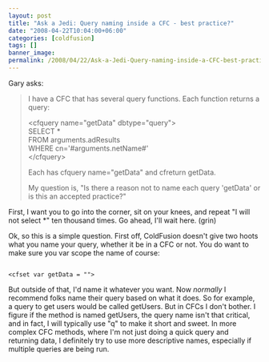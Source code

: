 ```yaml
---
layout: post
title: "Ask a Jedi: Query naming inside a CFC - best practice?"
date: "2008-04-22T10:04:00+06:00"
categories: [coldfusion]
tags: []
banner_image: 
permalink: /2008/04/22/Ask-a-Jedi-Query-naming-inside-a-CFC-best-practice
---
```


Gary asks:

<blockquote>
<p>
I have a CFC that has several query functions. Each function returns a query:

&lt;cfquery name="getData" dbtype="query"&gt;<br>
SELECT  *<br>
FROM            arguments.adResults<br />
WHERE           cn='#arguments.netName#'<br/>
&lt;/cfquery&gt;

Each has cfquery name="getData" and cfreturn getData.

My question is, "Is there a reason not to name each query 'getData' or is this an accepted practice?" 
</p>
</blockquote>
<!--more-->
First, I want you to go into the corner, sit on your knees, and repeat "I will not select *" ten thousand times. Go ahead, I'll wait here. (grin)

Ok, so this is a simple question. First off, ColdFusion doesn't give two hoots what you name your query, whether it be in a CFC or not. You do want to make sure you var scope the name of course:

<code>
&lt;cfset var getData = ""&gt;
</code>

But outside of that, I'd name it whatever you want. Now <i>normally</i> I recommend folks name their query based on what it does. So for example, a query to get users would be called getUsers. But in CFCs I don't bother. I figure if the method is named getUsers, the query name isn't that critical, and in fact, I will typically use "q" to make it short and sweet. In more complex CFC methods, where I'm not just doing a quick query and returning data, I definitely try to use more descriptive names, especially if multiple queries are being run.